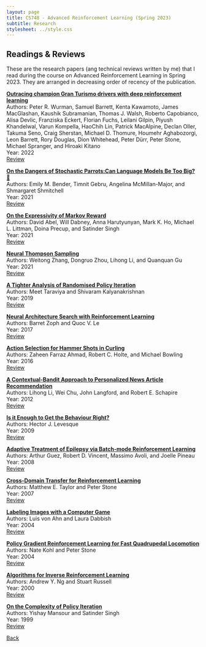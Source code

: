 ```yaml
---
layout: page
title: CS748 - Advanced Reinforcement Learning (Spring 2023)
subtitle: Research
stylesheet: ../style.css
---
```


## Readings & Reviews

These are the research papers (ang technical reviews written by me) that I read during the course on Advanced Reinforcement Learning in Spring 2023. They are arranged in decreasing
order of recency of the publication.

[**Outracing champion Gran Turismo drivers with deep reinforcement learning**](https://docs.google.com/viewer?url=https://www.cs.utexas.edu/~pstone/Papers/bib2html-links/nature22.pdf)  
Authors: Peter R. Wurman, Samuel Barrett, Kenta Kawamoto, James MacGlashan, Kaushik Subramanian, Thomas J. Walsh, Roberto Capobianco, Alisa Devlic, Franziska Eckert, Florian Fuchs, Leilani Gilpin, Piyush Khandelwal, Varun Kompella, HaoChih Lin, Patrick MacAlpine, Declan Oller, Takuma Seno, Craig Sherstan, Michael D. Thomure, Houmehr Aghabozorgi, Leon Barrett, Rory Douglas, Dion Whitehead, Peter Dürr, Peter Stone, Michael Spranger, and Hiroaki Kitano  
Year: 2022  
[Review](https://docs.google.com/viewer?url=https://sarthakmittal92.github.io/research/cs748-s2023/02-turismo-deep-rl.pdf)

[**On the Dangers of Stochastic Parrots:Can Language Models Be Too Big? 🦜**](https://docs.google.com/viewer?url=https://dl.acm.org/doi/pdf/10.1145/3442188.3445922)  
Authors: Emily M. Bender, Timnit Gebru, Angelina McMillan-Major, and Shmargaret Shmitchell  
Year: 2021  
[Review](https://docs.google.com/viewer?url=https://sarthakmittal92.github.io/research/cs748-s2023/15-stochastic-parrots.pdf)

[**On the Expressivity of Markov Reward**](https://docs.google.com/viewer?url=https://david-abel.github.io/papers/neurips2021_oteomr.pdf)  
Authors: David Abel, Will Dabney, Anna Harutyunyan, Mark K. Ho, Michael L. Littman, Doina Precup, and Satinder Singh  
Year: 2021  
[Review](https://docs.google.com/viewer?url=https://sarthakmittal92.github.io/research/cs748-s2023/05-markov-reward-expressivity.pdf)

[**Neural Thompson Sampling**](https://docs.google.com/viewer?url=https://openreview.net/pdf?id=tkAtoZkcUnm)  
Authors: Weitong Zhang, Dongruo Zhou, Lihong Li, and Quanquan Gu  
Year: 2021  
[Review](https://docs.google.com/viewer?url=https://sarthakmittal92.github.io/research/cs748-s2023/12-neural-ts.pdf)

[**A Tighter Analysis of Randomised Policy Iteration**](https://docs.google.com/viewer?url=https://www.cse.iitb.ac.in/~shivaram/papers/tk_uai_2019.pdf)  
Authors: Meet Taraviya and Shivaram Kalyanakrishnan  
Year: 2019  
[Review](https://docs.google.com/viewer?url=https://sarthakmittal92.github.io/research/cs748-s2023/08-policy-iteration-tighter-analysis.pdf)

[**Neural Architecture Search with Reinforcement Learning**](https://docs.google.com/viewer?url=https://arxiv.org/pdf/1611.01578.pdf)  
Authors: Barret Zoph and Quoc V. Le  
Year: 2017  
[Review](https://docs.google.com/viewer?url=https://sarthakmittal92.github.io/research/cs748-s2023/10-nas-rl.pdf)

[**Action Selection for Hammer Shots in Curling**](https://docs.google.com/viewer?url=http://webdocs.cs.ualberta.ca/~holte/Publications/ijcai2016-curling.pdf)  
Authors: Zaheen Farraz Ahmad, Robert C. Holte, and Michael Bowling  
Year: 2016  
[Review](https://docs.google.com/viewer?url=https://sarthakmittal92.github.io/research/cs748-s2023/13-hammer-shots-curling.pdf)

[**A Contextual-Bandit Approach to Personalized News Article Recommendation**](https://docs.google.com/viewer?url=https://www.ra.ethz.ch/cdstore/www2010/www/p661.pdf)  
Authors: Lihong Li, Wei Chu, John Langford, and Robert E. Schapire  
Year: 2012  
[Review](https://docs.google.com/viewer?url=https://sarthakmittal92.github.io/research/cs748-s2023/11-contextual-bandit-personalized-news.pdf)

[**Is it Enough to Get the Behaviour Right?**](https://docs.google.com/viewer?url=http://www.cs.toronto.edu/~hector/Papers/chinese.pdf)  
Authors: Hector J. Levesque  
Year: 2009  
[Review](https://docs.google.com/viewer?url=https://sarthakmittal92.github.io/research/cs748-s2023/09-right-behaviour.pdf)

[**Adaptive Treatment of Epilepsy via Batch-mode Reinforcement Learning**](https://docs.google.com/viewer?url=https://www.cs.mcgill.ca/~jpineau/files/guez-iaai08.pdf)  
Authors: Arthur Guez, Robert D. Vincent, Massimo Avoli, and Joelle Pineau  
Year: 2008  
[Review](https://docs.google.com/viewer?url=https://sarthakmittal92.github.io/research/cs748-s2023/01-epilepsy-batch-rl.pdf)

[**Cross-Domain Transfer for Reinforcement Learning**](https://docs.google.com/viewer?url=https://www.cs.utexas.edu/~pstone/Papers/bib2html-links/ICML07-taylor.pdf)  
Authors: Matthew E. Taylor and Peter Stone  
Year: 2007  
[Review](https://docs.google.com/viewer?url=https://sarthakmittal92.github.io/research/cs748-s2023/14-transfer-rl.pdf)

[**Labeling Images with a Computer Game**](https://docs.google.com/viewer?url=https://www.cs.cmu.edu/~biglou/ESP.pdf)  
Authors: Luis von Ahn and Laura Dabbish  
Year: 2004  
[Review](https://docs.google.com/viewer?url=https://sarthakmittal92.github.io/research/cs748-s2023/03-labeling-game.pdf)

[**Policy Gradient Reinforcement Learning for Fast Quadrupedal Locomotion**](https://docs.google.com/viewer?url=https://www.cs.utexas.edu/~pstone/Papers/bib2html-links/icra04.pdf)  
Authors: Nate Kohl and Peter Stone  
Year: 2004  
[Review](https://docs.google.com/viewer?url=https://sarthakmittal92.github.io/research/cs748-s2023/06-policy-gradient-rl-quadrupedal.pdf)

[**Algorithms for Inverse Reinforcement Learning**](https://docs.google.com/viewer?url=http://ai.stanford.edu/~ang/papers/icml00-irl.pdf)  
Authors: Andrew Y. Ng and Stuart Russell  
Year: 2000  
[Review](https://docs.google.com/viewer?url=https://sarthakmittal92.github.io/research/cs748-s2023/04-inverse-rl.pdf)

[**On the Complexity of Policy Iteration**](https://docs.google.com/viewer?url=https://arxiv.org/pdf/1301.6718.pdf)  
Authors: Yishay Mansour and Satinder Singh  
Year: 1999  
[Review](https://docs.google.com/viewer?url=https://sarthakmittal92.github.io/research/cs748-s2023/07-policy-iteration-complexity.pdf)

[Back](..)
